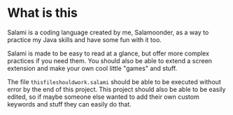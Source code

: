 # What is this
Salami is a coding language created by me, Salamoonder, as a way to practice my Java skills and have some fun with it too.

Salami is made to be easy to read at a glance, but offer more complex practices if you need them. You should also be able to extend a screen extension and make your own cool little "games" and stuff.

The file `thisfileshouldwork.salami` should be able to be executed without error by the end of this project. This project should also be able to be easily edited, so if maybe someone else wanted to add their own custom keywords and stuff they can easily do that.
